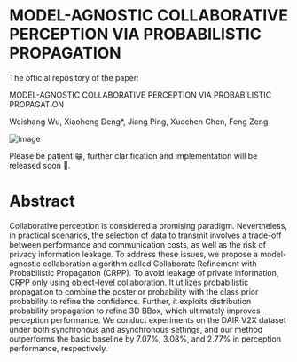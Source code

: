 # MODEL-AGNOSTIC COLLABORATIVE PERCEPTION VIA PROBABILISTIC PROPAGATION
The official repository of the paper:

MODEL-AGNOSTIC COLLABORATIVE PERCEPTION VIA PROBABILISTIC PROPAGATION

Weishang Wu, Xiaoheng Deng*, Jiang Ping, Xuechen Chen, Feng Zeng

![image](https://github.com/SyKszzzzz/CRPP/assets/48318221/e367fb78-78e8-47f1-9782-87deca543fb6)



Please be patient 😁, further clarification and implementation will be released soon 🥰.



# Abstract
Collaborative perception is considered a promising paradigm. Nevertheless, in practical scenarios, the selection of data to transmit involves a trade-off between performance and communication costs, as well as the risk of privacy information leakage. To address these issues, we propose a model-agnostic collaboration algorithm called Collaborate Refinement with Probabilistic Propagation (CRPP). To avoid leakage of private information, CRPP only using object-level collaboration. It utilizes probabilistic propagation to combine the posterior probability with the class prior probability to refine the confidence. Further, it exploits distribution probability propagation to refine 3D BBox, which ultimately improves perception performance. We conduct experiments on the DAIR V2X dataset under both synchronous and asynchronous settings, and our method outperforms the basic baseline by 7.07%, 3.08%, and 2.77% in perception performance, respectively.


